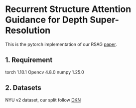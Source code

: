 # Recurrent Structure Attention Guidance for Depth Super-Resolution
This is the pytorch implementation of our RSAG [paper](https://arxiv.org/pdf/2301.13419.pdf).
## 1. Requirement
torch 1.10.1
Opencv 4.8.0
numpy 1.25.0

## 2. Datasets
NYU v2 dataset, our split follow [DKN](https://github.com/cvlab-yonsei/dkn#deformable-kernel-network-for-joint-image-filtering)

